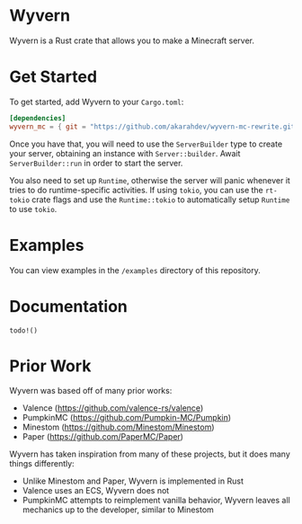 # Wyvern
Wyvern is a Rust crate that allows you to make a Minecraft server.

# Get Started
To get started, add Wyvern to your `Cargo.toml`:
```toml
[dependencies]
wyvern_mc = { git = "https://github.com/akarahdev/wyvern-mc-rewrite.git" }
```

Once you have that, you will need to use the `ServerBuilder` type to create your server, obtaining an instance with `Server::builder`. Await `ServerBuilder::run` in order to start the server.

You also need to set up `Runtime`, otherwise the server will panic whenever it tries to do runtime-specific activities. If using `tokio`, you can use the `rt-tokio` crate flags and use the `Runtime::tokio` to automatically setup `Runtime` to use `tokio`.


# Examples
You can view examples in the `/examples` directory of this repository.

# Documentation
`todo!()`

# Prior Work
Wyvern was based off of many prior works:
- Valence (https://github.com/valence-rs/valence)
- PumpkinMC (https://github.com/Pumpkin-MC/Pumpkin)
- Minestom (https://github.com/Minestom/Minestom)
- Paper (https://github.com/PaperMC/Paper)

Wyvern has taken inspiration from many of these projects, but it does many things differently:
- Unlike Minestom and Paper, Wyvern is implemented in Rust
- Valence uses an ECS, Wyvern does not
- PumpkinMC attempts to reimplement vanilla behavior, Wyvern leaves all mechanics up to the developer, similar to Minestom